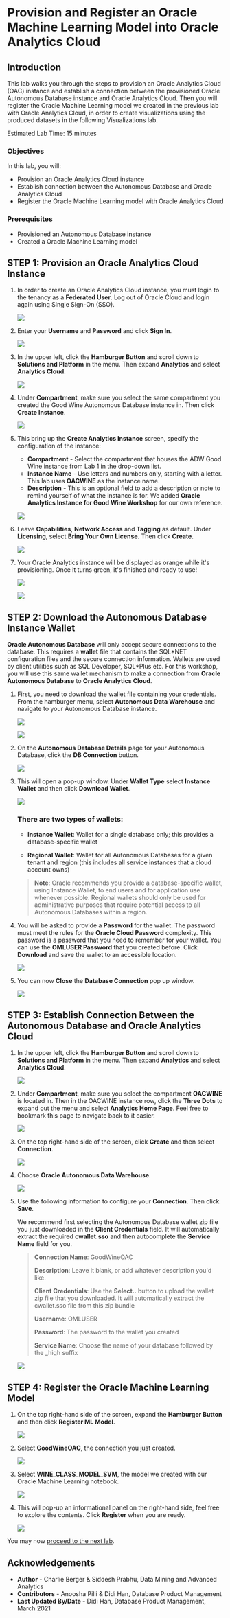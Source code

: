 # Provision and Register an Oracle Machine Learning Model into Oracle Analytics Cloud

## Introduction

This lab walks you through the steps to provision an Oracle Analytics Cloud (OAC) instance and establish a connection between the provisioned Oracle Autonomous Database instance and Oracle Analytics Cloud. Then you will register the Oracle Machine Learning model we created in the previous lab with Oracle Analytics Cloud, in order to create visualizations using the produced datasets in the following Visualizations lab.

Estimated Lab Time: 15 minutes

### Objectives

In this lab, you will:
* Provision an Oracle Analytics Cloud instance
* Establish connection between the Autonomous Database and Oracle Analytics Cloud
* Register the Oracle Machine Learning model with Oracle Analytics Cloud

### Prerequisites

* Provisioned an Autonomous Database instance
* Created a Oracle Machine Learning model

## **STEP 1**: Provision an Oracle Analytics Cloud Instance

1. In order to create an Oracle Analytics Cloud instance, you must login to the tenancy as a **Federated User**. Log out of Oracle Cloud and login again using Single Sign-On (SSO).

    ![](./images/sso-login.png " ")

2. Enter your **Username** and **Password** and click **Sign In**.

    ![](./images/sso-login1.png " ")

3. In the upper left, click the **Hamburger Button** and scroll down to **Solutions and Platform** in the menu. Then expand **Analytics** and select **Analytics Cloud**.

    ![](./images/analytics-cloud.png " ")

4. Under **Compartment**, make sure you select the same compartment you created the Good Wine Autonomous Database instance in. Then click **Create Instance**. 

    ![](./images/analytics-create-instance.png " ")

5. This bring up the **Create Analytics Instance** screen, specify the configuration of the instance:
    - **Compartment** - Select the compartment that houses the ADW Good Wine instance from Lab 1 in the drop-down list.
    - **Instance Name** - Use letters and numbers only, starting with a letter. This lab uses **OACWINE** as the instance name.
    - **Description** - This is an optional field to add a description or note to remind yourself of what the instance is for. We added **Oracle Analytics Instance for Good Wine Workshop** for our own reference.

    ![](./images/create-cloud1.png " ")

6. Leave **Capabilities**, **Network Access** and **Tagging** as default. Under **Licensing**, select **Bring Your Own License**. Then click **Create**.

    ![](./images/create-cloud2.png " ")

7. Your Oracle Analytics instance will be displayed as orange while it's provisioning. Once it turns green, it's finished and ready to use!

    ![](./images/create-success.png " ")

    ![](./images/create-success2.png " ")


## **STEP 2**: Download the Autonomous Database Instance Wallet

**Oracle Autonomous Database** will only accept secure connections to the database. This requires a **wallet** file that contains the SQL\*NET configuration files and the secure connection information. Wallets are used by client utilities such as SQL Developer, SQL\*Plus etc. For this workshop, you will use this same wallet mechanism to make a connection from **Oracle Autonomous Database** to **Oracle Analytics Cloud**.

1. First, you need to download the wallet file containing your credentials. From the hamburger menu, select **Autonomous Data Warehouse** and navigate to your Autonomous Database instance.

    ![](./images/choose-adb.png " ")

    ![](./images/choose-adb-adw.png " ")

2. On the **Autonomous Database Details** page for your Autonomous Database, click the **DB Connection** button.

    ![](./images/db-connection.png " ")

3. This will open a pop-up window. Under **Wallet Type** select **Instance Wallet** and then click **Download Wallet**.

    ![](./images/download-wallet1.png " ")

    ### There are two types of wallets:

    - **Instance Wallet**: Wallet for a single database only; this provides a database-specific wallet

    - **Regional Wallet**: Wallet for all Autonomous Databases for a given tenant and region (this includes all service instances that a cloud account owns)

    > **Note**: Oracle recommends you provide a database-specific wallet, using Instance Wallet, to end users and for application use whenever possible. Regional wallets should only be used for administrative purposes that require potential access to all Autonomous Databases within a region.  
    

4. You will be asked to provide a **Password** for the wallet. The password must meet the rules for the **Oracle Cloud Password** complexity. This password is a password that you need to remember for your wallet. You can use the **OMLUSER Password** that you created before. Click **Download** and save the wallet to an accessible location.

    ![](./images/download-wallet-password.png " ")
 
5. You can now **Close** the **Database Connection** pop up window.

    ![](./images/close-wallet.png " ")

## **STEP 3**: Establish Connection Between the Autonomous Database and Oracle Analytics Cloud


1. In the upper left, click the **Hamburger Button** and scroll down to **Solutions and Platform** in the menu. Then expand **Analytics** and select **Analytics Cloud**.

    ![](./images/analytics-cloud.png " ")

2. Under **Compartment**, make sure you select the compartment **OACWINE** is located in. Then in the OACWINE instance row, click the **Three Dots** to expand out the menu and select **Analytics Home Page**. Feel free to bookmark this page to navigate back to it easier.

    ![](./images/analytics-home-button.png " ")

3. On the top right-hand side of the screen, click **Create** and then select **Connection**.

    ![](./images/create-connection.png " ")

4. Choose **Oracle Autonomous Data Warehouse**.

    ![](./images/connect-adw.png " ")

5. Use the following information to configure your **Connection**. Then click **Save**.

    We recommend first selecting the Autonomous Database wallet zip file you just downloaded in the **Client Credentials** field. It will automatically extract the required **cwallet.sso** and then autocomplete the **Service Name** field for you.

    > **Connection Name**: GoodWineOAC
    >
    > **Description**: Leave it blank, or add whatever description you'd like.
    >
    > **Client Credentials**: Use the **Select..** button to upload the wallet zip file that you downloaded. It will automatically extract the cwallet.sso file from this zip bundle
    >
    > **Username**: OMLUSER
    >
    > **Password**: The password to the wallet you created
    > 
    > **Service Name**: Choose the name of your database followed by the \_high suffix

    ![](./images/omluser-connection.png " ")

## **STEP 4**: Register the Oracle Machine Learning Model

1. On the top right-hand side of the screen, expand the **Hamburger Button** and then click **Register ML Model**.

    ![](./images/register-model1.png " ")

2. Select **GoodWineOAC**, the connection you just created.

    ![](./images/goodwine-connection.png " ")

3. Select **WINE\_CLASS\_MODEL\_SVM**, the model we created with our Oracle Machine Learning notebook.

    ![](./images/svm-connection.png " ")

4. This will pop-up an informational panel on the right-hand side, feel free to explore the contents. Click **Register** when you are ready.

    ![](./images/svm-connection2.png " ")


You may now [proceed to the next lab](#next).

## Acknowledgements
* **Author** - Charlie Berger & Siddesh Prabhu, Data Mining and Advanced Analytics
* **Contributors** -  Anoosha Pilli & Didi Han, Database Product Management
* **Last Updated By/Date** - Didi Han, Database Product Management,  March 2021